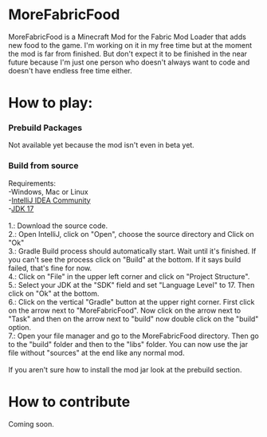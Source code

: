 <h1>MoreFabricFood</h1>
MoreFabricFood is a Minecraft Mod for the Fabric Mod Loader that adds new food to the game. I'm working on it in my free time but at the moment the mod is far from finished. But don't expect it to be finished in the near future because I'm just one person who doesn't always want to code and doesn't have endless free time either.

<h1>How to play:</h1>
<h3>Prebuild Packages</h3>
Not available yet because the mod isn't even in beta yet.
<h3>Build from source</h3>
Requirements: </br>
-Windows, Mac or Linux </br>
-<a href="https://www.jetbrains.com/de-de/idea/download/">IntelliJ IDEA Community</a> </br>
-<a href="https://adoptium.net/de/temurin/releases?version=17">JDK 17</a> </br> </br>
1.: Download the source code. </br>
2.: Open IntelliJ, click on "Open", choose the source directory and Click on "Ok" </br>
3.: Gradle Build process should automatically start. Wait until it's finished. If you can't see the process click on "Build" at the bottom. If it says build failed, that's fine for now. </br>
4.: Click on "File" in the upper left corner and click on "Project Structure". </br>
5.: Select your JDK at the "SDK" field and set "Language Level" to 17. Then click on "Ok" at the bottom. </br>
6.: Click on the vertical "Gradle" button at the upper right corner. First click on the arrow next to "MoreFabricFood". Now click on the arrow next to "Task" and then on the arrow next to "build" now double click on the "build" option. </br>
7.: Open your file manager and go to the MoreFabricFood directory. Then go to the "build" folder and then to the "libs" folder. You can now use the jar file without "sources" at the end like any normal mod. </br> </br>
If you aren't sure how to install the mod jar look at the prebuild section.

<h1>How to contribute</h1>
Coming soon.
